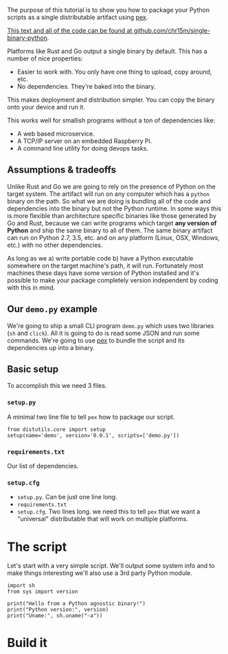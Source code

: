 The purpose of this tutorial is to show you how to package your Python scripts as a single distributable artifact using [pex](https://pypi.org/project/pex/).

[This text and all of the code can be found at github.com/chr15m/single-binary-python](https://github.com/chr15m/single-binary-python).

Platforms like Rust and Go output a single binary by default. This has a number of nice properties:

 * Easier to work with. You only have one thing to upload, copy around, etc.
 * No dependencies. They're baked into the binary.

This makes deployment and distribution simpler. You can copy the binary onto your device and run it.

This works well for smallish programs without a ton of dependencies like:

 * A web based microservice.
 * A TCP/IP server on an embedded Raspberry Pi.
 * A command line utility for doing devops tasks.

## Assumptions & tradeoffs

Unlike Rust and Go we are going to rely on the presence of Python on the target system. The artifact will run on any computer which has a `python` binary on the path. So what we are doing is bundling all of the code and dependencies into the binary but not the Python runtime. In some ways this is more flexible than architecture specific binaries like those generated by Go and Rust, because we can write programs which target **any version of Python** and ship the same binary to all of them. The same binary artifact can run on Python 2.7, 3.5, etc. and on any platform (Linux, OSX, Windows, etc.) with no other dependencies.

As long as we a) write portable code b) have a Python executable somewhere on the target machine's path, it will run. Fortunately most machines these days have some version of Python installed and it's possible to make your package
completely version independent by coding with this in mind.

## Our `demo.py` example

We're going to ship a small CLI program `demo.py` which uses two libraries (`sh` and `click`). All it is going to do is read some JSON and run some commands. We're going to use [pex]() to bundle the script and its dependencies up into a binary.

## Basic setup

To accomplish this we need 3 files.

### `setup.py`

A minimal two line file to tell `pex` how to package our script.

```
from distutils.core import setup
setup(name='demo', version='0.0.1', scripts=['demo.py'])
```

### `requirements.txt`

Our list of dependencies.

### `setup.cfg`

 * `setup.py`. Can be just one line long. 
 * `requirements.txt` 
 * `setup.cfg`. Two lines long. we need this to tell `pex` that we want a "universal" distributable that will work on multiple platforms.

# The script

Let's start with a very simple script. We'll output some system info and to make things interesting we'll also use a 3rd party Python module.

```
import sh
from sys import version

print("Hello from a Python agnostic binary!")
print("Python version:", version)
print("Uname:", sh.uname("-a"))
```


# Build it
